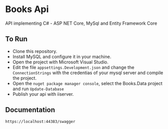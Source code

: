 # Books Api

API implementing C# - ASP NET Core, MySql and Entity Framework Core

## To Run

- Clone this repository.
- Install MySQL and configure it in your machine.
- Open the project with Microsoft Visual Studio.
- Edit the file `appsettings.Development.json` and change the `ConnectionStrings` with the credentias of your mysql server and compile the project.
- Open the `nuget package manager console`, select the Books.Data project and run `Update-Database`
- Publish your api with iiserver.

## Documentation
`https://localhost:44383/swagger`
